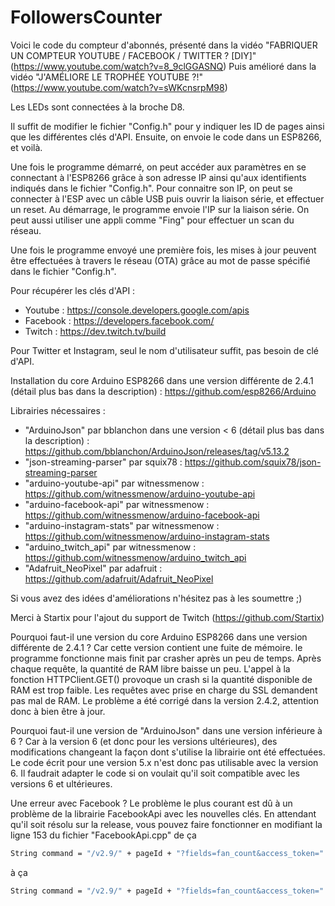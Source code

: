 # FollowersCounter

Voici le code du compteur d'abonnés, présenté dans la vidéo "FABRIQUER UN COMPTEUR YOUTUBE / FACEBOOK / TWITTER ? [DIY]" (https://www.youtube.com/watch?v=8_9clGGASNQ)
Puis amélioré dans la vidéo "J'AMÉLIORE LE TROPHÉE YOUTUBE ?!" (https://www.youtube.com/watch?v=sWKcnsrpM98)

Les LEDs sont connectées à la broche D8.

Il suffit de modifier le fichier "Config.h" pour y indiquer les ID de pages ainsi que les différentes clés d'API.
Ensuite, on envoie le code dans un ESP8266, et voilà.

Une fois le programme démarré, on peut accéder aux paramètres en se connectant à l'ESP8266 grâce à son adresse IP ainsi qu'aux identifients indiqués dans le fichier "Config.h".
Pour connaitre son IP, on peut se connecter à l'ESP avec un câble USB puis ouvrir la liaison série, et effectuer un reset. Au démarrage, le programme envoie l'IP sur la liaison série.
On peut aussi utiliser une appli comme "Fing" pour effectuer un scan du réseau.

Une fois le programme envoyé une première fois, les mises à jour peuvent être effectuées à travers le réseau (OTA) grâce au mot de passe spécifié dans le fichier "Config.h".

Pour récupérer les clés d'API :

* Youtube : https://console.developers.google.com/apis
* Facebook : https://developers.facebook.com/
* Twitch : https://dev.twitch.tv/build

Pour Twitter et Instagram, seul le nom d'utilisateur suffit, pas besoin de clé d'API.

Installation du core Arduino ESP8266 dans une version différente de 2.4.1 (détail plus bas dans la description) : https://github.com/esp8266/Arduino

Librairies nécessaires :
* "ArduinoJson" par bblanchon dans une version < 6 (détail plus bas dans la description) : https://github.com/bblanchon/ArduinoJson/releases/tag/v5.13.2
* "json-streaming-parser" par squix78 : https://github.com/squix78/json-streaming-parser
* "arduino-youtube-api" par witnessmenow : https://github.com/witnessmenow/arduino-youtube-api
* "arduino-facebook-api" par witnessmenow : https://github.com/witnessmenow/arduino-facebook-api
* "arduino-instagram-stats" par witnessmenow : https://github.com/witnessmenow/arduino-instagram-stats
* "arduino_twitch_api" par witnessmenow : https://github.com/witnessmenow/arduino_twitch_api
* "Adafruit_NeoPixel" par adafruit : https://github.com/adafruit/Adafruit_NeoPixel


Si vous avez des idées d'améliorations n'hésitez pas à les soumettre ;)

Merci à Startix pour l'ajout du support de Twitch (https://github.com/Startix)

Pourquoi faut-il une version du core Arduino ESP8266 dans une version différente de 2.4.1 ?
Car cette version contient une fuite de mémoire. le programme fonctionne mais finit par crasher après un peu de temps. Après chaque requête, la quantité de RAM libre baisse un peu. L'appel à la fonction HTTPClient.GET() provoque un crash si la quantité disponible de RAM est trop faible. Les requêtes avec prise en charge du SSL demandent pas mal de RAM.
Le problème a été corrigé dans la version 2.4.2, attention donc à bien être à jour.

Pourquoi faut-il une version de "ArduinoJson" dans une version inférieure à 6 ?
Car à la version 6 (et donc pour les versions ultérieures), des modifications changeant la façon dont s'utilise la librairie ont été effectuées. Le code écrit pour une version 5.x n'est donc pas utilisable avec la version 6.
Il faudrait adapter le code si on voulait qu'il soit compatible avec les versions 6 et ultérieures.

Une erreur avec Facebook ? Le problème le plus courant est dû à un problème de la librairie FacebookApi avec les nouvelles clés.
En attendant qu'il soit résolu sur la release, vous pouvez faire fonctionner en modifiant la ligne 153 du fichier "FacebookApi.cpp"
de ça
```sh
String command = "/v2.9/" + pageId + "?fields=fan_count&access_token=" + _appId + "|" + _appSecret;
```
à ça
```sh
String command = "/v2.9/" + pageId + "?fields=fan_count&access_token=" + _accessToken;
```
